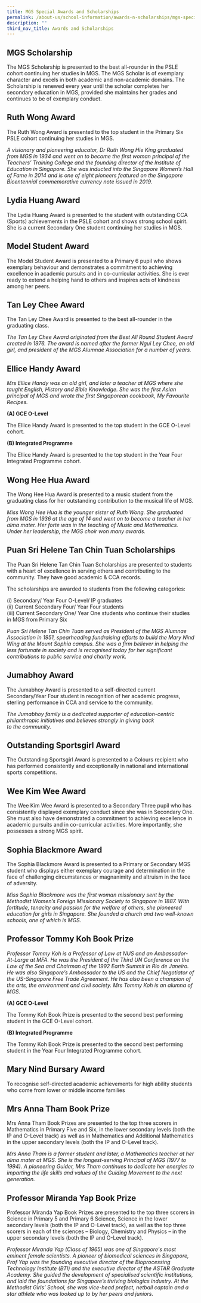 ```yaml
---
title: MGS Special Awards and Scholarships
permalink: /about-us/school-information/awards-n-scholarships/mgs-special-awards-and-scholarships/
description: ""
third_nav_title: Awards and Scholarships
---
```

## MGS Scholarship&nbsp;

The MGS Scholarship is presented to the best all-rounder in the PSLE cohort continuing her studies in MGS. The MGS Scholar is of exemplary character and excels in both academic and non-academic domains. The Scholarship is renewed every year until the scholar completes her secondary education in MGS, provided she maintains her grades and continues to be of exemplary conduct. 


## Ruth Wong Award
  
The Ruth Wong Award is presented to the top student in the Primary Six PSLE cohort continuing her studies in MGS. 
  
*A visionary and pioneering educator, Dr Ruth Wong Hie King graduated from MGS in 1934 and went on to become the first woman principal of the Teachers’ Training College and the founding director of the Institute of Education in Singapore. She was inducted into the Singapore Women’s Hall of Fame in 2014 and is one of eight pioneers featured on the Singapore Bicentennial commemorative currency note issued in 2019.*


## Lydia Huang Award&nbsp;

The Lydia Huang Award is presented to the student with outstanding CCA (Sports) achievements in the PSLE cohort and shows strong school spirit. She is a current Secondary One student continuing her studies in MGS. 


## Model Student Award&nbsp;

The Model Student Award is presented to a Primary 6 pupil who shows exemplary behaviour and demonstrates a commitment to achieving excellence in academic pursuits and in co-curricular activities. She is ever ready to extend a helping hand to others and inspires acts of kindness among&nbsp;her&nbsp;peers.


## Tan Ley Chee Award
  
The Tan Ley Chee Award is presented  to the best all-rounder in the graduating class.  
  
*The Tan Ley Chee Award originated from the Best All Round Student Award created in 1976. The award is named after the former Ngui Ley Chee, an old girl, and president of the MGS Alumnae Association for a number of years.*  
  

## Ellice Handy Award&nbsp;
  
*Mrs Ellice Handy was an old girl, and later a teacher at MGS where she taught English, History and Bible Knowledge. She was the first Asian principal of MGS and wrote the first Singaporean cookbook, My Favourite Recipes.*

**(A) GCE O-Level**

The Ellice Handy Award is presented to the top student in the GCE O-Level cohort.

**(B) Integrated Programme**

The Ellice Handy Award is presented to the top student in the Year Four Integrated Programme cohort.



## Wong Hee Hua Award

The Wong Hee Hua Award is presented to a music student from the graduating class for her outstanding contribution to the musical life of MGS.  
  
*Miss Wong Hee Hua is the younger sister of Ruth Wong. She graduated from MGS in 1936 at the age of 14 and went on to become a teacher in her alma mater. Her forte was in the teaching of Music and Mathematics. Under her leadership, the MGS choir won many awards.*  
  
  
## Puan Sri Helene Tan Chin Tuan Scholarships

The Puan Sri Helene Tan Chin Tuan Scholarships are presented to students with a heart of excellence in serving others and contributing to the community. They have good academic &amp; CCA records.
 
The scholarships are awarded to students from the following categories:

(i) Secondary/ Year Four O-Level/ IP graduates <br>
(ii) Current Secondary Four/ Year Four students <br>
(iii) Current Secondary One/ Year One students who continue their studies in MGS from Primary Six <br>
  
*Puan Sri Helene Tan Chin Tuan served as President of the MGS Alumnae Association in 1951, spearheading fundraising efforts to build the Mary Nind Wing at the Mount Sophia campus. She was a firm believer in helping the less fortunate in society and is recognised today for her significant contributions to public service and charity work.*  
    

## Jumabhoy Award
  
The Jumabhoy Award is presented to a self-directed current Secondary/Year Four student in recognition of her academic progress, sterling performance in CCA and service to the community. 

*The Jumabhoy family is a dedicated supporter of education-centric philanthropic initiatives and believes strongly in giving back to&nbsp;the&nbsp;community.*


## Outstanding Sportsgirl Award&nbsp;

The Outstanding Sportsgirl Award is presented to a Colours recipient who has performed consistently and exceptionally in national and international sports competitions.


## Wee Kim Wee Award

The Wee Kim Wee Award is presented to a Secondary Three pupil who has consistently displayed exemplary conduct since she was in Secondary One. She must also have demonstrated a commitment to achieving excellence in academic pursuits and in co-curricular activities. More importantly, she possesses a strong MGS spirit.


## Sophia Blackmore Award

The Sophia Blackmore Award is presented to a Primary or Secondary MGS student who displays either exemplary courage and determination in the face of challenging circumstances or magnanimity and altruism in the face of adversity.
  
*Miss Sophia Blackmore was the first woman missionary sent by the Methodist Women’s Foreign Missionary Society to Singapore in 1887. With fortitude, tenacity and passion for the welfare of others, she pioneered education for girls in Singapore. She founded a church and two well-known schools, one of which is MGS.*  
  
 
## Professor Tommy Koh Book Prize

*Professor Tommy Koh is a Professor of Law at NUS and an Ambassador-At-Large at MFA. He was the President of the Third UN Conference on the Law of the Sea and Chairman of the 1992 Earth Summit in Rio de Janeiro. He was also Singapore’s Ambassador to the US and the Chief Negotiator of the US-Singapore Free Trade Agreement. He has also been a champion of the arts, the environment and civil society. Mrs Tommy Koh is an alumna of MGS.*

**(A) GCE O-Level**

The Tommy Koh Book Prize is presented  to the second best performing student in the GCE O-Level cohort. 

**(B) Integrated Programme**

The Tommy Koh Book Prize is presented to the second best performing student in the Year Four Integrated Programme cohort.


## Mary Nind Bursary Award

To recognise self-directed academic achievements for high ability students who come from lower or middle income families


## Mrs Anna Tham Book Prize

Mrs Anna Tham Book Prizes are presented to the top three scorers in Mathematics in Primary Five and Six, in the lower secondary levels (both the IP and O-Level track) as well as in Mathematics and Additional Mathematics in the upper secondary levels (both the IP and O-Level track).
 
*Mrs Anna Tham is a former student and later, a Mathematics teacher at her alma mater at MGS. She is the longest-serving Principal of MGS (1977 to 1994). A pioneering Guider, Mrs Tham continues to dedicate her energies to imparting the life skills and values of the Guiding Movement to the next generation.*


## Professor Miranda Yap Book Prize

Professor Miranda Yap Book Prizes are presented to the top three scorers in Science in Primary 5 and Primary 6 Science, Science in the lower secondary levels (both the IP and O-Level track), as well as the top three scorers in each of the sciences – Biology, Chemistry and Physics – in the upper secondary levels (both the IP and O-Level track). 
 
*Professor Miranda Yap (Class of 1965) was one of Singapore's most eminent female scientists. A pioneer of biomedical sciences in Singapore, Prof Yap was the founding executive director of the Bioprocessing Technology Institute (BTI) and the executive director of the ASTAR Graduate Academy. She guided the development of specialised scientific institutions, and laid the foundations for Singapore’s thriving biologics industry. At the Methodist Girls’ School, she was vice-head prefect, netball captain and a star athlete who was looked up to by her peers and juniors.*